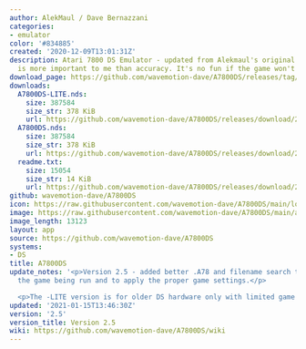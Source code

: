 ```yaml
---
author: AlekMaul / Dave Bernazzani
categories:
- emulator
color: '#834885'
created: '2020-12-09T13:01:31Z'
description: Atari 7800 DS Emulator - updated from Alekmaul's original. Playability
  is more important to me than accuracy. It's no fun if the game won't run.
download_page: https://github.com/wavemotion-dave/A7800DS/releases/tag/2.5
downloads:
  A7800DS-LITE.nds:
    size: 387584
    size_str: 378 KiB
    url: https://github.com/wavemotion-dave/A7800DS/releases/download/2.5/A7800DS-LITE.nds
  A7800DS.nds:
    size: 387584
    size_str: 378 KiB
    url: https://github.com/wavemotion-dave/A7800DS/releases/download/2.5/A7800DS.nds
  readme.txt:
    size: 15054
    size_str: 14 KiB
    url: https://github.com/wavemotion-dave/A7800DS/releases/download/2.5/readme.txt
github: wavemotion-dave/A7800DS
icon: https://raw.githubusercontent.com/wavemotion-dave/A7800DS/main/logo.bmp
image: https://raw.githubusercontent.com/wavemotion-dave/A7800DS/main/arm9/gfx/bgTop.png
image_length: 13123
layout: app
source: https://github.com/wavemotion-dave/A7800DS
systems:
- DS
title: A7800DS
update_notes: '<p>Version 2.5 - added better .A78 and filename search to identify
  the game being run and to apply the proper game settings.</p>

  <p>The -LITE version is for older DS hardware only with limited game support.</p>'
updated: '2021-01-15T13:46:30Z'
version: '2.5'
version_title: Version 2.5
wiki: https://github.com/wavemotion-dave/A7800DS/wiki
---
```


